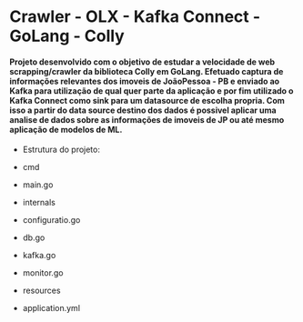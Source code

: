 # Crawler - OLX - Kafka Connect - GoLang - Colly

#### Projeto desenvolvido com o objetivo de estudar a velocidade de web scrapping/crawler da biblioteca Colly em GoLang. Efetuado captura de informações relevantes dos imoveis de JoãoPessoa - PB e enviado ao Kafka para utilização de qual quer parte da aplicação e por fim utilizado o Kafka Connect como sink para um datasource de escolha propria. Com isso a partir do data source destino dos dados é possivel aplicar uma analise de dados sobre as informações de imoveis de JP ou até mesmo aplicação de modelos de ML.


- Estrutura do projeto: 
- cmd 
- main.go 

- internals
- configuratio.go
- db.go      
- kafka.go
- monitor.go

- resources
- application.yml